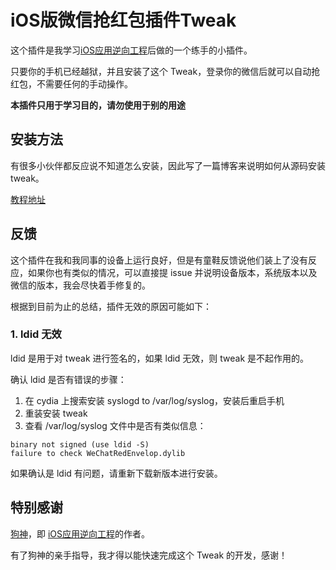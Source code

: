 # iOS版微信抢红包插件Tweak

这个插件是我学习[iOS应用逆向工程](http://www.amazon.cn/iOS%E5%BA%94%E7%94%A8%E9%80%86%E5%90%91%E5%B7%A5%E7%A8%8B-%E6%B2%99%E6%A2%93%E7%A4%BE/dp/B00VFDVY7E/ref=sr_1_1?ie=UTF8&qid=1453170509&sr=8-1&keywords=ios%E9%80%86%E5%90%91%E5%B7%A5%E7%A8%8B)后做的一个练手的小插件。

只要你的手机已经越狱，并且安装了这个 Tweak，登录你的微信后就可以自动抢红包，不需要任何的手动操作。

**本插件只用于学习目的，请勿使用于别的用途**

## 安装方法

有很多小伙伴都反应说不知道怎么安装，因此写了一篇博客来说明如何从源码安装 tweak。

[教程地址](http://www.swiftyper.com/ios-tweak-install-guide/)

## 反馈

这个插件在我和我同事的设备上运行良好，但是有童鞋反馈说他们装上了没有反应，如果你也有类似的情况，可以直接提 issue 并说明设备版本，系统版本以及微信的版本，我会尽快着手修复的。

根据到目前为止的总结，插件无效的原因可能如下：

### 1. ldid 无效

ldid 是用于对 tweak 进行签名的，如果 ldid 无效，则 tweak 是不起作用的。

确认 ldid 是否有错误的步骤：

1. 在 cydia 上搜索安装 syslogd to /var/log/syslog，安装后重启手机
2. 重装安装 tweak
3. 查看 /var/log/syslog 文件中是否有类似信息：
```
binary not signed (use ldid -S)
failure to check WeChatRedEnvelop.dylib
```
如果确认是 ldid 有问题，请重新下载新版本进行安装。


## 特别感谢

[狗神](https://github.com/iosre)，即 [iOS应用逆向工程](http://www.amazon.cn/iOS%E5%BA%94%E7%94%A8%E9%80%86%E5%90%91%E5%B7%A5%E7%A8%8B-%E6%B2%99%E6%A2%93%E7%A4%BE/dp/B00VFDVY7E/ref=sr_1_1?ie=UTF8&qid=1453170509&sr=8-1&keywords=ios%E9%80%86%E5%90%91%E5%B7%A5%E7%A8%8B)的作者。

有了狗神的亲手指导，我才得以能快速完成这个 Tweak 的开发，感谢！

